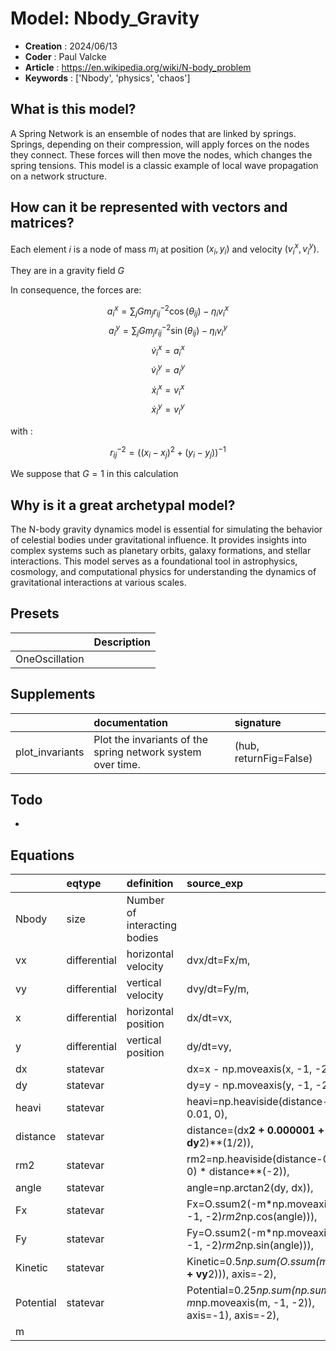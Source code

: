# Model: Nbody_Gravity


* **Creation** : 2024/06/13
* **Coder**    : Paul Valcke
* **Article**  : https://en.wikipedia.org/wiki/N-body_problem
* **Keywords** : ['Nbody', 'physics', 'chaos']
    

## What is this model?

A Spring Network is an ensemble of nodes that are linked by springs. Springs, depending on their compression, will apply forces on the nodes they connect. 
These forces will then move the nodes, which changes the spring tensions. This model is a classic example of local wave propagation on a network structure.

## How can it be represented with vectors and matrices?

Each element $i$ is a node of mass $m_i$ at position $(x_i, y_i)$ and velocity $(v^x_i, v^y_i)$.

They are in a gravity field $G$

In consequence, the forces are:

$$a^x_i = \sum_j G  m_j r_{ij}^{-2} \cos(\theta_{ij}) - \eta_i v^x_i$$
$$a^y_i = \sum_j G  m_j r_{ij}^{-2} \sin(\theta_{ij}) - \eta_i v^y_i $$
$$\dot{v}^x_i = a^x_i$$
$$\dot{v}^y_i = a^y_i$$
$$\dot{x}^x_i = v^x_i$$
$$\dot{x}^y_i = v^y_i$$

with :

$$r_{ij}^{-2} = ((x_i - x_j )^2 + (y_i - y_j ))^{-1}$$

We suppose that $G=1$ in this calculation

## Why is it a great archetypal model?

The N-body gravity dynamics model is essential for simulating the behavior of celestial bodies under gravitational influence. 
It provides insights into complex systems such as planetary orbits, galaxy formations, and stellar interactions. 
This model serves as a foundational tool in astrophysics, cosmology, and computational physics for understanding the dynamics of gravitational interactions at various scales.


## Presets
|                | Description   |
|:---------------|:--------------|
| OneOscillation |               |
## Supplements
|                 | documentation                                               | signature              |
|:----------------|:------------------------------------------------------------|:-----------------------|
| plot_invariants | Plot the invariants of the spring network system over time. | (hub, returnFig=False) |
## Todo
*  

## Equations
|           | eqtype       | definition                   | source_exp                                                                   | com   |
|:----------|:-------------|:-----------------------------|:-----------------------------------------------------------------------------|:------|
| Nbody     | size         | Number of interacting bodies |                                                                              |       |
| vx        | differential | horizontal velocity          | dvx/dt=Fx/m,                                                                 |       |
| vy        | differential | vertical velocity            | dvy/dt=Fy/m,                                                                 |       |
| x         | differential | horizontal position          | dx/dt=vx,                                                                    |       |
| y         | differential | vertical position            | dy/dt=vy,                                                                    |       |
| dx        | statevar     |                              | dx=x - np.moveaxis(x, -1, -2)),                                              |       |
| dy        | statevar     |                              | dy=y - np.moveaxis(y, -1, -2)),                                              |       |
| heavi     | statevar     |                              | heavi=np.heaviside(distance-0.01, 0),                                        |       |
| distance  | statevar     |                              | distance=(dx**2 + 0.000001 + dy**2)**(1/2)),                                 |       |
| rm2       | statevar     |                              | rm2=np.heaviside(distance-0.01, 0) * distance**(-2)),                        |       |
| angle     | statevar     |                              | angle=np.arctan2(dy, dx)),                                                   |       |
| Fx        | statevar     |                              | Fx=O.ssum2(-m*np.moveaxis(m, -1, -2)*rm2*np.cos(angle))),                    |       |
| Fy        | statevar     |                              | Fy=O.ssum2(-m*np.moveaxis(m, -1, -2)*rm2*np.sin(angle))),                    |       |
| Kinetic   | statevar     |                              | Kinetic=0.5*np.sum(O.ssum(m*(vx**2 + vy**2))), axis=-2),                     |       |
| Potential | statevar     |                              | Potential=0.25*np.sum(np.sum(-m*np.moveaxis(m, -1, -2)), axis=-1), axis=-2), |       |
| m         |              |                              |                                                                              |       |